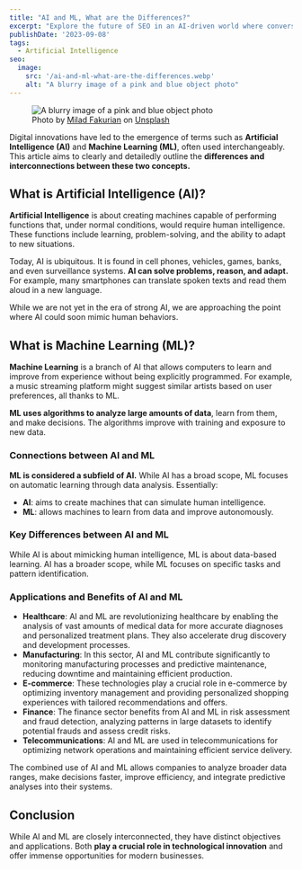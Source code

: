 ```yaml
---
title: "AI and ML, What are the Differences?"
excerpt: "Explore the future of SEO in an AI-driven world where conversational AI like ChatGPT reshapes search, presenting new challenges and opportunities."
publishDate: '2023-09-08'
tags:
  - Artificial Intelligence
seo:
  image:
    src: '/ai-and-ml-what-are-the-differences.webp'
    alt: "A blurry image of a pink and blue object photo"
---
```


<figure>
  <img src="/ai-and-ml-what-are-the-differences.webp" alt="A blurry image of a pink and blue object photo">
  <figcaption>Photo by <a href="https://unsplash.com/@fakurian?utm_content=creditCopyText&amp;utm_medium=referral&amp;utm_source=unsplash">Milad Fakurian</a> on <a href="https://unsplash.com/photos/a-blurry-image-of-a-pink-and-blue-object-tUF--C9oOuE?utm_content=creditCopyText&amp;utm_medium=referral&amp;utm_source=unsplash">Unsplash</a></figcaption>
</figure>

Digital innovations have led to the emergence of terms such as **Artificial Intelligence (AI)** and **Machine Learning (ML)**, often used interchangeably. This article aims to clearly and detailedly outline the **differences and interconnections between these two concepts.**

## **What is Artificial Intelligence (AI)?**

**Artificial Intelligence** is about creating machines capable of performing functions that, under normal conditions, would require human intelligence. These functions include learning, problem-solving, and the ability to adapt to new situations.

Today, AI is ubiquitous. It is found in cell phones, vehicles, games, banks, and even surveillance systems. **AI can solve problems, reason, and adapt.** For example, many smartphones can translate spoken texts and read them aloud in a new language.

While we are not yet in the era of strong AI, we are approaching the point where AI could soon mimic human behaviors.

## What is Machine Learning (ML)?

**Machine Learning** is a branch of AI that allows computers to learn and improve from experience without being explicitly programmed. For example, a music streaming platform might suggest similar artists based on user preferences, all thanks to ML.

**ML uses algorithms to analyze large amounts of data**, learn from them, and make decisions. The algorithms improve with training and exposure to new data.

### Connections between AI and ML

**ML is considered a subfield of AI.** While AI has a broad scope, ML focuses on automatic learning through data analysis. Essentially:

- **AI**: aims to create machines that can simulate human intelligence.
- **ML**: allows machines to learn from data and improve autonomously.

### Key Differences between AI and ML

While AI is about mimicking human intelligence, ML is about data-based learning. AI has a broader scope, while ML focuses on specific tasks and pattern identification.

### Applications and Benefits of AI and ML

- **Healthcare**: AI and ML are revolutionizing healthcare by enabling the analysis of vast amounts of medical data for more accurate diagnoses and personalized treatment plans. They also accelerate drug discovery and development processes.
- **Manufacturing**: In this sector, AI and ML contribute significantly to monitoring manufacturing processes and predictive maintenance, reducing downtime and maintaining efficient production.
- **E-commerce**: These technologies play a crucial role in e-commerce by optimizing inventory management and providing personalized shopping experiences with tailored recommendations and offers.
- **Finance**: The finance sector benefits from AI and ML in risk assessment and fraud detection, analyzing patterns in large datasets to identify potential frauds and assess credit risks.
- **Telecommunications**: AI and ML are used in telecommunications for optimizing network operations and maintaining efficient service delivery.

The combined use of AI and ML allows companies to analyze broader data ranges, make decisions faster, improve efficiency, and integrate predictive analyses into their systems.

## Conclusion

While AI and ML are closely interconnected, they have distinct objectives and applications. Both **play a crucial role in technological innovation** and offer immense opportunities for modern businesses.